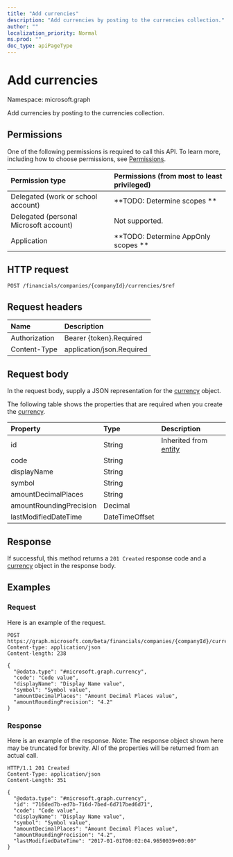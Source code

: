 ```yaml
---
title: "Add currencies"
description: "Add currencies by posting to the currencies collection."
author: ""
localization_priority: Normal
ms.prod: ""
doc_type: apiPageType
---
```


# Add currencies

Namespace: microsoft.graph

Add currencies by posting to the currencies collection.

## Permissions
One of the following permissions is required to call this API. To learn more, including how to choose permissions, see [Permissions](/concepts/permissions-reference.md).

|Permission type|Permissions (from most to least privileged)|
|:---|:---|
|Delegated (work or school account)|**TODO: Determine scopes **|
|Delegated (personal Microsoft account)|Not supported.|
|Application|**TODO: Determine AppOnly scopes **|

## HTTP request
<!-- {
  "blockType": "ignored"
}
-->
``` http
POST /financials/companies/{companyId}/currencies/$ref
```

## Request headers
|Name|Description|
|:---|:---|
|Authorization|Bearer {token}.Required|
|Content-Type|application/json.Required|

## Request body
In the request body, supply a JSON representation for the [currency](../resources/currency.md) object.

The following table shows the properties that are required when you create the [currency](../resources/currency.md).

|Property|Type|Description|
|:---|:---|:---|
|id|String| Inherited from [entity](../resources/entity.md)|
|code|String||
|displayName|String||
|symbol|String||
|amountDecimalPlaces|String||
|amountRoundingPrecision|Decimal||
|lastModifiedDateTime|DateTimeOffset||



## Response
If successful, this method returns a `201 Created` response code and a [currency](../resources/currency.md) object in the response body.

## Examples

### Request
Here is an example of the request.
<!-- {
  "blockType": "request",
  "name": "create_currency_from_"
}
-->
``` http
POST https://graph.microsoft.com/beta/financials/companies/{companyId}/currencies
Content-type: application/json
Content-length: 238

{
  "@odata.type": "#microsoft.graph.currency",
  "code": "Code value",
  "displayName": "Display Name value",
  "symbol": "Symbol value",
  "amountDecimalPlaces": "Amount Decimal Places value",
  "amountRoundingPrecision": "4.2"
}
```

### Response
Here is an example of the response. Note: The response object shown here may be truncated for brevity. All of the properties will be returned from an actual call.
<!-- {
  "blockType": "response",
  "truncated": true,
  "@odata.type": "microsoft.graph.currency"
}
-->
``` http
HTTP/1.1 201 Created
Content-Type: application/json
Content-Length: 351

{
  "@odata.type": "#microsoft.graph.currency",
  "id": "716ded7b-ed7b-716d-7bed-6d717bed6d71",
  "code": "Code value",
  "displayName": "Display Name value",
  "symbol": "Symbol value",
  "amountDecimalPlaces": "Amount Decimal Places value",
  "amountRoundingPrecision": "4.2",
  "lastModifiedDateTime": "2017-01-01T00:02:04.9650039+00:00"
}
```

